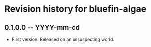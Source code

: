 # Revision history for bluefin-algae

## 0.1.0.0 -- YYYY-mm-dd

* First version. Released on an unsuspecting world.
